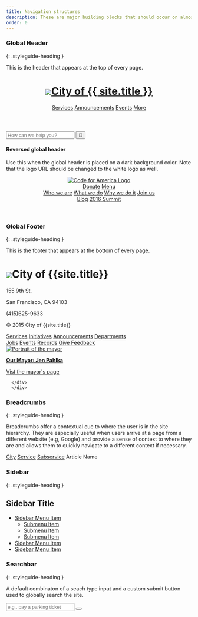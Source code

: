 ```yaml
---
title: Navigation structures
description: These are major building blocks that should occur on almost every page of the site.
order: 0
---
```


### Global Header
{: .styleguide-heading }

This is the header that appears at the top of every page.

<div class="preview">
  <header class="global-header">
    <div class="grid-box">
      <div class="align-left">
          <h1 class="global-header-title"><img class="header-icon" src="/media/images/springfield_logo.png"/><a href="/">City of {{ site.title }}</a></h1>
      </div>
      <div class="bar-menu global-header-menu align-right">
        <a href="#" class="menu-item">Services</a>
        <a href="#" class="menu-item">Announcements</a>
        <a href="#" class="menu-item">Events</a>
        <a href="#" class="menu-item">More</a>
        <a href="#" class="menu-item js-search-button"><span class="fa fa-search"></span></a>
      </div>
    </div>
  </header>
  <div class="global-header-search">
    <form action="" class="searchbar">
      <input class="searchbar-input" type="search" placeholder="How can we help you?">
      <input class="searchbar-button" type="submit" value="&#xf002">
    </form>
  </div>

</div>

#### Reversed global header

Use this when the global header is placed on a dark background color. Note that the logo URL should be changed to the white logo as well.

<div class="preview">
  <header class="global-header reverse-global-header home-hero-header" role="banner">
    <div class="grid-box">
      <div class="width-one-whole">
        <div class="align-left">
          <div class="global-header-logo">
            <a href="/"><img class="header-icon" src="/media/images/cfa-logo-white.png" alt="Code for America Logo" /></a>
          </div>
        </div>
        <div class="button-menu global-header-buttons align-right" role="navigation">
          <a class="menu-item button button-small button-primary" href="#" title="Donate">Donate</a>
          <a class="menu-item button button-small js-menu-button" href="{{ siteUrl }}donate" title="Open menu"><span class="fa fa-bars"></span> Menu</a>
        </div>
      </div>
      <div class="width-one-whole global-header-navigation">
        <div class="bar-menu global-header-menu align-left" role="navigation">
          <a href="#" class="menu-item">Who we are</a>
          <a href="#" class="menu-item">What we do</a>
          <a href="#" class="menu-item">Why we do it</a>
          <a href="#" class="menu-item">Join us</a>
        </div>
        <div class="bar-menu global-header-menu align-right" role="navigation">
          <a href="#" class="menu-item">Blog</a>
          <a href="#" class="menu-item">2016 Summit</a>
        </div>
      </div>
    </div>
  </header>
</div>

### Global Footer
{: .styleguide-heading }

This is the footer that appears at the bottom of every page.

<div class="preview">
  <footer class="global-footer">
      <div class="grid-box">
          <div class="grid-item width-one-fourth">
            <h1 class="global-footer-title h3"><img class="header-icon-large" src="/media/images/springfield_logo.png"/>City of {{site.title}}</h1>
              <div class="address">
                  <p>155 9th St.</p>
                  <p>San Francisco, CA 94103</p>
                  <p>(415)625-9633</p>
              </div>
              <p>© 2015 City of {{site.title}}</p>
          </div>
          <div class="grid-item width-one-third shift-one-twelfth">
            <div class="global-footer-social bar-menu">
                  <a class="menu-item" href="#"><span class="fa fa-facebook-official"></span></a>   
                  <a class="menu-item" href="#"><span class="fa fa-twitter"></span></a>
                  <a class="menu-item" href="#"><span class="fa fa-envelope"></span></a>
              </div>
            <div class="global-footer-nav grid-box">
              <div class="menu grid-item width-one-half">
                      <a href="" class="menu-item">Services</a>      
                      <a href="" class="menu-item">Initiatives</a>
                      <a href="" class="menu-item">Announcements</a>
                      <a href="" class="menu-item">Departments</a>
                  </div>
                  <div class="menu grid-item width-one-half">
                      <a href="" class="menu-item">Jobs</a>
                      <a href="" class="menu-item">Events</a>
                      <a href="" class="menu-item">Records</a>
                      <a href="" class="menu-item">Give Feedback</a>
                  </div>
            </div>
          </div>
      <div class="global-footer-mayor width-one-fourth shift-one-twelfth">
              <a href="#" class="menu-item">
                  <img class="global-footer-mayor-image" src="/media/images/mayor.png" alt="Portrait of the mayor">
                  <p><b>Our Mayor: Jen Pahlka</b></p>
                  <p>Vist the mayor's page</p>
              </a>

      </div>
      </div>
  </footer>
</div>

### Breadcrumbs
{: .styleguide-heading }

Breadcrumbs offer a contextual cue to where the user is in the site hierarchy. They are especially useful when users arrive at a page from a different website (e.g, Google) and provide a sense of context to where they are and allows them to quickly navigate to a different context if necessary.

<div class="preview">
  <nav class="breadcrumbs">
      <span class="breadcrumbs-item"><a href="#">City</a></span>
      <span class="breadcrumbs-item"><a href="#">Service</a></span>
      <span class="breadcrumbs-item"><a href="#">Subservice</a></span>
      <span class="breadcrumbs-item">Article Name</span>
   </nav>
</div>

### Sidebar
{: .styleguide-heading }

<div class="preview">
  <div class="sidebar">
    <h2>Sidebar Title</h2>
      <ul class="sidebar-menu">
        <li class="is-selected">
          <a href="#">Sidebar Menu Item</a>
          <ul class="sidebar-menu-sublist">
            <li><a href="#">Submenu Item</a></li>
            <li><a href="#">Submenu Item</a></li>
            <li><a href="#">Submenu Item</a></li>
          </ul>
        </li>
        <li><a href="#">Sidebar Menu Item</a></li>
        <li><a href="#">Sidebar Menu Item</a></li>
      </ul>
   </div>
</div>

### Searchbar
{: .styleguide-heading }

A default combinaton of a seach type input and a custom submit button used to globally search the site.

<div class="preview">
  <form class="searchbar">
      <input class="searchbar-input" type="search" placeholder="e.g., pay a parking ticket">
      <button class="searchbar-button" type="submit"></button>
  </form>
</div>
